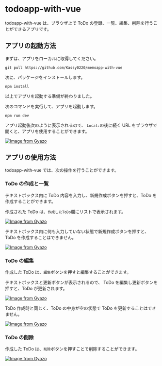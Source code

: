 # todoapp-with-vue

todoapp-with-vue は、ブラウザ上で ToDo の登録、一覧、編集、削除を行うことができるアプリです。

## アプリの起動方法

まずは、アプリをローカルに取得してください。

```
git pull https://github.com/Kassy0220/memoapp-with-vue
```

次に、パッケージをインストールします。

```
npm install
```

以上でアプリを起動する準備が終わりました。

次のコマンドを実行して、アプリを起動します。

```
npm run dev
```

アプリ起動後次のように表示されるので、
`Local:`の後に続く URL をブラウザで開くと、アプリを使用することができます。

[![Image from Gyazo](https://i.gyazo.com/7b4b8bbfcea6412ce442f4a4544991af.png)](https://gyazo.com/7b4b8bbfcea6412ce442f4a4544991af)

## アプリの使用方法

todoapp-with-vue では、次の操作を行うことができます。

### ToDo の作成と一覧

テキストボックス内に ToDo 内容を入力し、新規作成ボタンを押すと、ToDo を作成することができます。

作成された ToDo は、`作成したToDo`欄にリストで表示されます。

[![Image from Gyazo](https://i.gyazo.com/a690e7dfe7f03f059229cac927e24ee7.gif)](https://gyazo.com/a690e7dfe7f03f059229cac927e24ee7)

テキストボックス内に何も入力していない状態で新規作成ボタンを押すと、ToDo を作成することはできません。

[![Image from Gyazo](https://i.gyazo.com/2b3cb56176d71473d58ae6905afddeb0.gif)](https://gyazo.com/2b3cb56176d71473d58ae6905afddeb0)

### ToDo の編集

作成した ToDo は、`編集`ボタンを押すと編集することができます。

テキストボックスと更新ボタンが表示されるので、
ToDo を編集し更新ボタンを押すと、ToDo が更新されます。

[![Image from Gyazo](https://i.gyazo.com/b2cb3500979e072c5255cdaa9dcbe6a1.gif)](https://gyazo.com/b2cb3500979e072c5255cdaa9dcbe6a1)

ToDo 作成時と同じく、ToDo の中身が空の状態で ToDo を更新することはできません。

[![Image from Gyazo](https://i.gyazo.com/4beb9049de1ae762c071b0feae6635e5.gif)](https://gyazo.com/4beb9049de1ae762c071b0feae6635e5)

### ToDo の削除

作成した ToDo は、`削除`ボタンを押すことで削除することができます。

[![Image from Gyazo](https://i.gyazo.com/711ced0d256a113edfc5c14706c64daa.gif)](https://gyazo.com/711ced0d256a113edfc5c14706c64daa)

